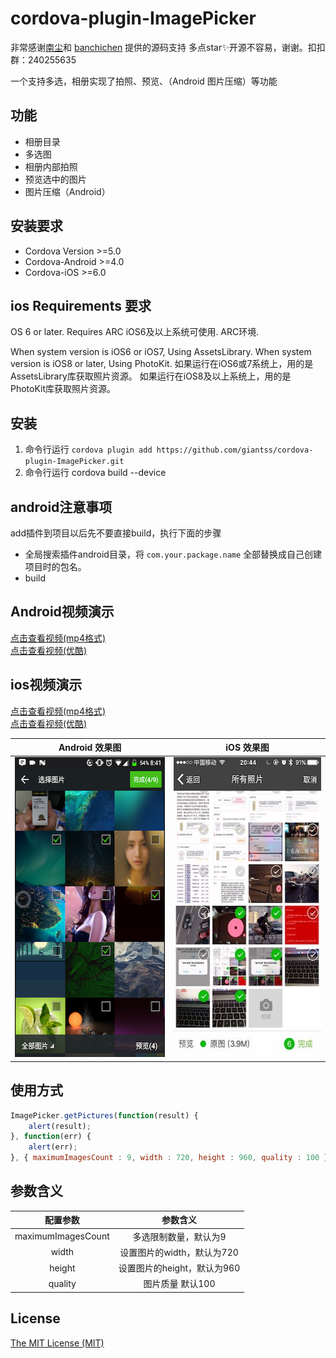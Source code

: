 # cordova-plugin-ImagePicker

非常感谢[南尘](https://github.com/nanchen2251)和 [banchichen](https://github.com/banchichen) 提供的源码支持 多点star✨开源不容易，谢谢。扣扣群：240255635

一个支持多选，相册实现了拍照、预览、（Android 图片压缩）等功能

## 功能

- 相册目录
- 多选图
- 相册内部拍照
- 预览选中的图片
- 图片压缩（Android）

## 安装要求

- Cordova Version >=5.0
- Cordova-Android >=4.0
- Cordova-iOS >=6.0

## ios Requirements 要求

OS 6 or later. Requires ARC iOS6及以上系统可使用. ARC环境.

When system version is iOS6 or iOS7, Using AssetsLibrary. When system version is iOS8 or later, Using PhotoKit. 如果运行在iOS6或7系统上，用的是AssetsLibrary库获取照片资源。 如果运行在iOS8及以上系统上，用的是PhotoKit库获取照片资源。

## 安装

1. 命令行运行 `cordova plugin add https://github.com/giantss/cordova-plugin-ImagePicker.git`
2. 命令行运行 cordova build --device

## android注意事项

add插件到项目以后先不要直接build，执行下面的步骤

- 全局搜索插件android目录，将 `com.your.package.name` 全部替换成自己创建项目时的包名。
- build

## Android视频演示

[点击查看视频(mp4格式)](http://oqdxjvpc7.bkt.clouddn.com/111.mp4)<br>
[点击查看视频(优酷)](http://v.youku.com/v_show/id_XMjg0NDg0NDIyMA==.html)

## ios视频演示

[点击查看视频(mp4格式)](http://oqdxjvpc7.bkt.clouddn.com/ios1.mp4)<br>
[点击查看视频(优酷)](http://v.youku.com/v_show/id_XMjg0NDg0NTU4OA==.html)

| Android 效果图   | iOS 效果图     |
|:---------------:|:------------:|
| <img src="./res/android.png" width="270px" height="480"> | <img src="./res/ios.jpg" width="270px" height="480"> |

## 使用方式

```javascript
ImagePicker.getPictures(function(result) {
    alert(result);
}, function(err) {
    alert(err);
}, { maximumImagesCount : 9, width : 720, height : 960, quality : 100 });
```

## 参数含义

| 配置参数            | 参数含义                   |
|:------------------:|:-------------------------:|
| maximumImagesCount | 多选限制数量，默认为9        |
| width              | 设置图片的width，默认为720   |
| height             | 设置图片的height，默认为960  |
| quality            | 图片质量 默认100            |

## License

[The MIT License (MIT)](http://www.opensource.org/licenses/mit-license.html)
